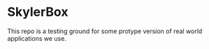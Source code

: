 # SkylerBox
This repo is a testing ground for some protype version of real world applications we use.

